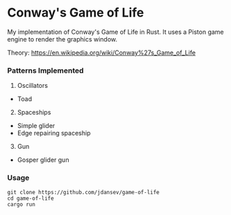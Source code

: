 # Conway's Game of Life

My implementation of Conway's Game of Life in Rust. It uses a Piston game engine to render the graphics window.

Theory: https://en.wikipedia.org/wiki/Conway%27s_Game_of_Life

### Patterns Implemented
1. Oscillators
- Toad
2. Spaceships
- Simple glider
- Edge repairing spaceship
3. Gun
- Gosper glider gun

### Usage
```
git clone https://github.com/jdansev/game-of-life
cd game-of-life
cargo run
```
